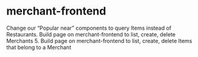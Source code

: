 # merchant-frontend
 Change our “Popular near” components to query Items instead of Restaurants. Build page on merchant-frontend to list, create, delete Merchants 5. Build page on merchant-frontend to list, create, delete Items that belong to a Merchant
